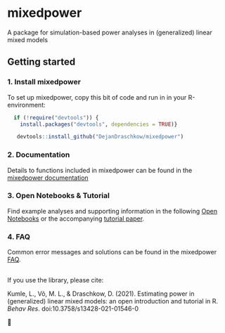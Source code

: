 # mixedpower

A package for simulation-based power analyses in (generalized) linear mixed models

## Getting started

### 1. Install mixedpower

To set up mixedpower, copy this bit of code and run in in your R-environment:

```R
  if (!require("devtools")) {
    install.packages("devtools", dependencies = TRUE)}

   devtools::install_github("DejanDraschkow/mixedpower") 
```

### 2. Documentation

Details to functions included in mixedpower can be found in the [mixedpower documentation](https://lkumle.github.io/power_notebooks/intro/Introduction_to_mixedpower.pdf)

### 3. Open Notebooks & Tutorial

Find example analyses and supporting information in the following [Open Notebooks](https://lkumle.github.io/power_notebooks/) or the accompanying [tutorial paper](https://doi.org/10.3758/s13428-021-01546-0).

### 4. FAQ

Common error messages and solutions can be found in the mixedpower [FAQ](https://lkumle.github.io/power_notebooks/intro/FAQ_mixedpower.pdf). 

##
If you use the library, please cite:

Kumle, L., Võ, M. L., & Draschkow, D. (2021). Estimating power in (generalized) linear mixed models: an open introduction and tutorial in R. *Behav Res*. doi:10.3758/s13428-021-01546-0

:hatched_chick:
   
   
   
 




